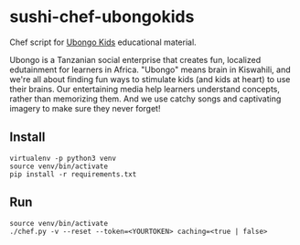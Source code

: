# sushi-chef-ubongokids

Chef script for [Ubongo Kids](http://www.ubongokids.com/) educational material.

Ubongo is a Tanzanian social enterprise that creates fun, localized edutainment for learners in Africa. "Ubongo" means brain in Kiswahili, and we're all about finding fun ways to stimulate kids (and kids at heart) to use their brains. Our entertaining media help learners understand concepts, rather than memorizing them. And we use catchy songs and captivating imagery to make sure they never forget!


Install
-------

    virtualenv -p python3 venv
    source venv/bin/activate
    pip install -r requirements.txt


Run
---

    source venv/bin/activate
    ./chef.py -v --reset --token=<YOURTOKEN> caching=<true | false>

